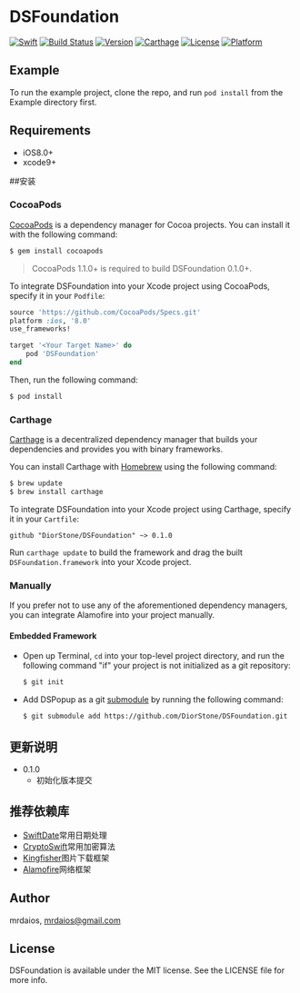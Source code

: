 # DSFoundation
[![Swift](https://img.shields.io/badge/language-swift-orange.svg)](https://swift.org)
[![Build Status](https://www.travis-ci.org/DiorStone/DSFoundation.svg?branch=master)](https://www.travis-ci.org/DiorStone/DSFoundation)
[![Version](https://img.shields.io/cocoapods/v/DSFoundation.svg?style=flat)](http://cocoapods.org/pods/DSFoundation)
[![Carthage](https://img.shields.io/badge/carthage-compatible-4BC51D.svg?style=flat)](https://github.com/Carthage/Carthage)
[![License](https://img.shields.io/cocoapods/l/DSFoundation.svg?style=flat)](http://cocoapods.org/pods/DSFoundation)
[![Platform](https://img.shields.io/cocoapods/p/DSFoundation.svg?style=flat)](http://cocoapods.org/pods/DSFoundation)

## Example

To run the example project, clone the repo, and run `pod install` from the Example directory first.

## Requirements

* iOS8.0+
* xcode9+

##安装

### CocoaPods
[CocoaPods](http://cocoapods.org) is a dependency manager for Cocoa projects. You can install it with the following command:

```bash
$ gem install cocoapods
```

> CocoaPods 1.1.0+ is required to build DSFoundation 0.1.0+.

To integrate DSFoundation into your Xcode project using CocoaPods, specify it in your `Podfile`:

```ruby
source 'https://github.com/CocoaPods/Specs.git'
platform :ios, '8.0'
use_frameworks!

target '<Your Target Name>' do
    pod 'DSFoundation'
end
```

Then, run the following command:

```bash
$ pod install
```

### Carthage

[Carthage](https://github.com/Carthage/Carthage) is a decentralized dependency manager that builds your dependencies and provides you with binary frameworks.

You can install Carthage with [Homebrew](http://brew.sh/) using the following command:

```bash
$ brew update
$ brew install carthage
```

To integrate DSFoundation into your Xcode project using Carthage, specify it in your `Cartfile`:

```ogdl
github "DiorStone/DSFoundation" ~> 0.1.0
```

Run `carthage update` to build the framework and drag the built `DSFoundation.framework` into your Xcode project.

### Manually

If you prefer not to use any of the aforementioned dependency managers, you can integrate Alamofire into your project manually.

#### Embedded Framework

- Open up Terminal, `cd` into your top-level project directory, and run the following command "if" your project is not initialized as a git repository:

  ```bash
  $ git init
  ```

- Add DSPopup as a git [submodule](http://git-scm.com/docs/git-submodule) by running the following command:

  ```bash
  $ git submodule add https://github.com/DiorStone/DSFoundation.git
  ```

## 更新说明
* 0.1.0
  - 初始化版本提交

## 推荐依赖库
* [SwiftDate](https://github.com/malcommac/SwiftDate)常用日期处理
* [CryptoSwift](https://github.com/krzyzanowskim/CryptoSwift)常用加密算法
* [Kingfisher](https://github.com/onevcat/Kingfisher)图片下载框架
* [Alamofire](https://github.com/Alamofire/Alamofire)网络框架


## Author
mrdaios, mrdaios@gmail.com

## License
DSFoundation is available under the MIT license. See the LICENSE file for more info.
